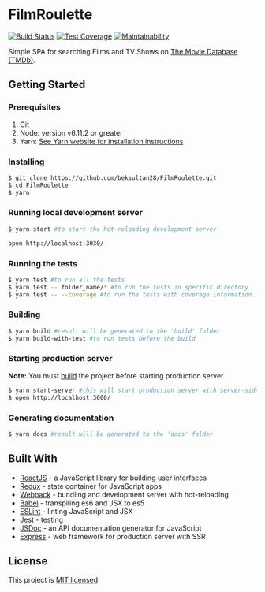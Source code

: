 # FilmRoulette

[![Build Status](https://travis-ci.org/beksultan28/FilmRoulette.svg?branch=master)](https://travis-ci.org/beksultan28/FilmRoulette)
[![Test Coverage](https://api.codeclimate.com/v1/badges/619893fed814a7abebba/test_coverage)](https://codeclimate.com/github/beksultan28/FilmRoulette/test_coverage)
[![Maintainability](https://api.codeclimate.com/v1/badges/619893fed814a7abebba/maintainability)](https://codeclimate.com/github/beksultan28/FilmRoulette/maintainability)

Simple SPA for searching Films and TV Shows on [The Movie Database (TMDb)](https://www.themoviedb.org/).

## Getting Started

### Prerequisites

1. Git
2. Node: version v6.11.2 or greater
3. Yarn: [See Yarn website for installation instructions](https://yarnpkg.com/lang/en/docs/install/)

### Installing

```sh
$ git clone https://github.com/beksultan28/FilmRoulette.git
$ cd FilmRoulette
$ yarn
```

### Running local development server

```sh
$ yarn start #to start the hot-reloading development server

open http://localhost:3030/
```

### Running the tests

```sh
$ yarn test #to run all the tests
$ yarn test -- folder_name/* #to run the tests in specific directory
$ yarn test -- --coverage #to run the tests with coverage information. Result will be generated to the 'coverage' folder
```

### Building

```sh
$ yarn build #result will be generated to the 'build' folder
$ yarn build-with-test #to run tests before the build
```

### Starting production server
**Note:** You must [build](#building) the project before starting production server

```sh
$ yarn start-server #this will start production server with server-side rendering
$ open http://localhost:3000/
```

### Generating documentation

```sh
$ yarn docs #result will be generated to the 'docs' folder
```

## Built With

* [ReactJS](https://reactjs.org/) - a JavaScript library for building user interfaces
* [Redux](http://redux.js.org/) - state container for JavaScript apps
* [Webpack](https://webpack.js.org/) - bundilng and development server with hot-reloading
* [Babel](https://babeljs.io/) - transpiling es6 and JSX to es5
* [ESLint](https://eslint.org/) - linting JavaScript and JSX
* [Jest](https://facebook.github.io/jest/) - testing
* [JSDoc](http://usejsdoc.org/) - an API documentation generator for JavaScript
* [Express](https://expressjs.com/) - web framework for production server with SSR

## License

This project is [MIT licensed](LICENSE)
